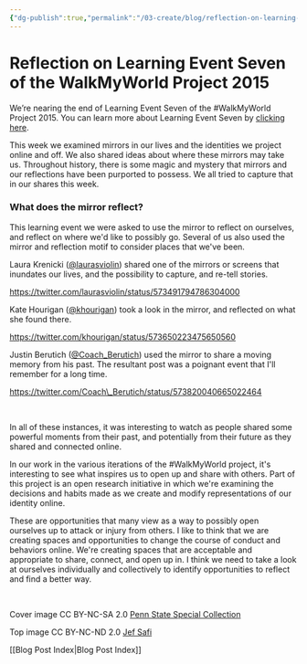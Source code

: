 ```yaml
---
{"dg-publish":true,"permalink":"/03-create/blog/reflection-on-learning-event-seven-of-the-walk-my-world-project-2015/","title":"Reflection on Learning Event Seven of the #WalkMyWorld Project 2015","tags":["walkmyworld"]}
---
```


# Reflection on Learning Event Seven of the WalkMyWorld Project 2015

We’re nearing the end of Learning Event Seven of the #WalkMyWorld Project 2015. You can learn more about Learning Event Seven by [clicking here](https://sites.google.com/site/walkmyworldproject/2015-learning-events/the-mirror).

This week we examined mirrors in our lives and the identities we project online and off. We also shared ideas about where these mirrors may take us. Throughout history, there is some magic and mystery that mirrors and our reflections have been purported to possess. We all tried to capture that in our shares this week.

### What does the mirror reflect?

This learning event we were asked to use the mirror to reflect on ourselves, and reflect on where we'd like to possibly go. Several of us also used the mirror and reflection motif to consider places that we've been.

Laura Krenicki ([@laurasviolin](https://twitter.com/laurasviolin)) shared one of the mirrors or screens that inundates our lives, and the possibility to capture, and re-tell stories.

https://twitter.com/laurasviolin/status/573491794786304000

Kate Hourigan ([@khourigan](https://twitter.com/khourigan)) took a look in the mirror, and reflected on what she found there.

https://twitter.com/khourigan/status/573650223475650560

Justin Berutich ([@Coach\_Berutich](https://twitter.com/Coach_Berutich)) used the mirror to share a moving memory from his past. The resultant post was a poignant event that I'll remember for a long time.

https://twitter.com/Coach\_Berutich/status/573820040665022464

 

In all of these instances, it was interesting to watch as people shared some powerful moments from their past, and potentially from their future as they shared and connected online.

In our work in the various iterations of the #WalkMyWorld project, it's interesting to see what inspires us to open up and share with others. Part of this project is an open research initiative in which we're examining the decisions and habits made as we create and modify representations of our identity online.

These are opportunities that many view as a way to possibly open ourselves up to attack or injury from others. I like to think that we are creating spaces and opportunities to change the course of conduct and behaviors online. We're creating spaces that are acceptable and appropriate to share, connect, and open up in. I think we need to take a look at ourselves individually and collectively to identify opportunities to reflect and find a better way.

 

Cover image CC BY-NC-SA 2.0 [Penn State Special Collection](https://www.flickr.com/photos/pennstatespecial/8476283206/in/photolist-4Rpopg-dV2aFU-7fwSy4-dUsyPZ-dV2aF7-39mwr9-bacYRF-dUsyKT-dS9vir-dUu8qt-dUu8r8-d2CRcW-dUyaZL-a2yV4o-dUyaZ5-cdZyKj-61JiYR-a2yU6b-dUVA9V-9sS9C1-dUzJVN-dUsyMP-dUsyKg-dUzJZ7-jmjHm2-a2yViS-9sPaNe-94SnX6-dUMvAZ-dUMvoT-dUTbh5-dUMvxc-dUMw7i-dUMvjX-dUMwDc-dUT6R5-dUMvPv-dUMvtH-dS9vjc-a2w2F8-7xJi3Y-iyvDJK-dSfAT3-a2yV9s-dUzJWq-9sP8SX-8w3XMj-bad7n6-baegP8-bad9w6)

Top image CC BY-NC-ND 2.0 [Jef Safi](https://www.flickr.com/photos/jef_safi/324146472/in/photolist-52sD2h-5t2yNG-kVnxd-gAYro-5AMd4f-7qa25N-57LDXo-9UgZfN-uDksh-9nW27K-aTJnGi-5ymv7A-dUnFR-q9yTSV-5XXsfW-5ymv7y-6hJzym-bc5g7X-93PsrC-nWogf1-6tWDy1-9UgZgf-CU4fs-4sGtGj-3beDrC-6xQb1u-5dD4pu-7qa25Y-5t2yNs-4S7pin-8jxm1s-a3Zncd-LFAN4-8vNCPH-8RaUau-6NwxoZ-sATrK-b3V8ur-8iwTEb-561BJy-eyM2a-5rkjjC-8DCg3h-6Nwxoa-6jJUGi-2ZHVq-5AMd4w-o6XNsp-4EvBZB-5pw3gx)

[[Blog Post Index\|Blog Post Index]]